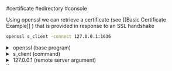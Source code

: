 #certificate #edirectory #console 

Using openssl we can retrieve a certificate (see [[Basic Certificate Example]] ) that is provided in response to an SSL handshake
```bash
openssl s_client -connect 127.0.0.1:1636
```
<details><summary>&nbsp;openssl (base program)</summary><ul>

snippets from openssl's man pages:<br>

> The openssl program is a command line program for using the various cryptography functions of OpenSSL's crypto library from the shell.<br>Detailed documentation and use cases for most standard subcommands are available (e.g., openssl-x509(1)). The subcommand openssl-list(1) may be used to list subcommands.
</ul></details>
<details><summary>&nbsp;s_client (command)</summary><ul>
Excerpt from openssl's man pages:<br>

   > s_client: <br>This implements a generic SSL/TLS client which can establish a transparent connection to a remote server speaking SSL/TLS. It's intended for testing purposes only and provides only rudimentary interface functionality but internally uses mostly all functionality of the OpenSSL ssl library.
</ul></details>
<details><summary>&nbsp;127.0.0.1 (remote server argument) </summary><ul>
Endpoint to which the openssl command will send its request. In this case, the endpoint is a service running locally.<br><br>

<details open="open"><summary>&nbsp;1636 (remote port) </summary>
The port on which the responding service is listening. In this example, an eDirectory container is listening on port 1636 for any secure LDAP requests. 
</details>

</ul></details>
``